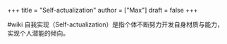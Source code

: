 +++
title = "Self-actualization"
author = ["Max"]
draft = false
+++

\#wiki
自我实现（Self-actualization）是指个体不断努力开发自身材质与能力，实现个人潜能的倾向。
